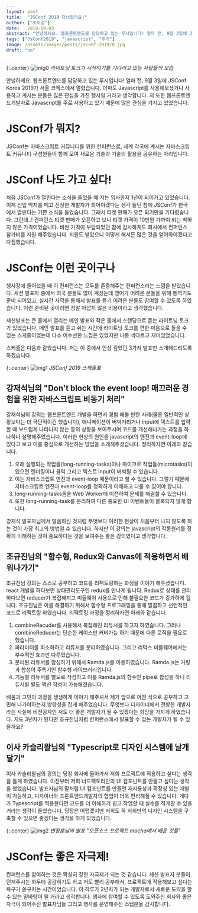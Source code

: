 ```yaml
---
layout: post
title:  "JSConf 2019 다녀왔어요!"
author: ["조이성"]
date:   2019-09-03
abstract: "안녕하세요. 웹프론트엔드를 담당하고 있는 루시입니다! 얼마 전, 9월 3일에 JSConf Korea 2019가 서울 코엑스에서 열렸습니다. 아마도 Javascript를 사용해보셨거나 사용하고 계시는 분들은 많은 관심을 가진 행사일 거라고 생각합니다. 저 또한 웹프론트엔드개발자로 Javascript를 주로 사용하고 있기 때문에 많은 관심을 가지고 있었습니다."
tags: ["JsConf2019", "javascript", "후기"]
image: /assets/images/posts/jsconf-2019/0.jpg
draft: "no"
---
```


{:.center}
![img0](/assets/images/posts/jsconf-2019/0.jpg)
*라이트닝 토크가 시작되기를 기다리고 있는 사람들의 모습*

안녕하세요. 웹프론트엔드를 담당하고 있는 루시입니다! 얼마 전, 9월 3일에 JSConf Korea 2019가 서울 코엑스에서 열렸습니다. 아마도 Javascript를 사용해보셨거나 사용하고 계시는 분들은 많은 관심을 가진 행사일 거라고 생각합니다. 저 또한 웹프론트엔드개발자로 Javascript를 주로 사용하고 있기 때문에 많은 관심을 가지고 있었습니다.

# JSConf가 뭐지?
JSConf는 자바스크립트 커뮤니티를 위한 컨퍼런스로, 세계 각국에 계시는 자바스크립트 커뮤니티 구성원들이 함께 모여 새로운 기술과 기술의 활용을 공유하는 자리입니다.

# JSConf 나도 가고 싶다!

처음 JSConf가 열린다는 소식을 들었을 때 저는 입사한지 1년이 되어가고 있었습니다. 이제 신입 딱지를 떼고 진정한 개발자가 되어야겠다는 생각 들던 참에 JSConf가 한국에서 열린다는 기쁜 소식을 들었습니다. 그래서 티켓 판매가 오픈 되기만을 기다렸습니다. 그런데..! 컨퍼런스 티켓 판매가 오픈하고 보니 티켓 가격이 10만원 가까이 되는 착하지 않은 가격이었습니다. 비싼 가격이 부담되었던 참에 감사하게도 회사에서 컨퍼런스 참가비를 지원 해주었습니다. 지원도 받았으니 어떻게 해서든 많은 것을 얻어와야겠다고 다짐했습니다.

# JSConf는 이런 곳이구나

행사장에 들어섰을 때 이 컨퍼런스는 모두를 존중해주는 컨퍼런스라는 느낌을 받았습니다. 세션 발표자 중에서 외국 분들도 많이 계셨는데 영어가 어려운 분들을 위해 통역기도 준비 되어있고, 실시간 자막을 통해서 발표를 듣기 어려운 분들도 참여할 수 있도록 하였습니다. 이런 준비된 곳이라면 정말 아깝지 않은 비용이라고 생각했습니다.

세션발표는 큰 홀에서 열리는 메인 발표와 작은 홀에서 스탠딩으로 듣는 라이트닝 토크가 있었습니다. 메인 발표를 듣고 쉬는 시간에 라이트닝 토크를 편한 마음으로 들을 수 있는 스케줄이었는데 다소 어수선한 느낌은 있었지만 나름 색다르고 재미있었습니다.

스케줄은 다음과 같았습니다. 저는 이 중에서 인상 깊었던 3가지 발표만 소개해드리도록 하겠습니다.

{:.center}
![img1](/assets/images/posts/jsconf-2019/1.jpeg)
*JSConf 2019 스케줄표*


## 강재석님의 "Don't block the event loop! 매끄러운 경험을 위한 자바스크립트 비동기 처리"

강재석님의 강의는 웹프론트엔드 개발을 하면서 경험 해볼 만한 사례(물론 일반적인 상황보다는 더 극단적이긴 했습니다), 애니메이션이 버벅거리거나 input에 텍스트를 입력할 때 부드럽게 나타나지 않는 등의 상황을 보여주시며 코드를 개선해나가는 과정을 하나하나 설명해주었습니다. 
이러한 현상의 원인을 javascript의 엔진과 event-loop에 있다고 보고 이를 중심으로 개선하는 방법을 소개해주셨습니다. 정리하자면 아래와 같습니다.

1. 오래 실행되는 작업들(long-running-tasks)이나 마이크로 작업들(microtasks)이 있으면 렌더링이나 클릭 그리고 텍스트 input이 버벅될 수 있습니다.
2. 이는 자바스크립트 엔진과 event-loop 때문이라고 할 수 있습니다. 그렇기 때문에 자바스크립트 엔진과 event-loop를 정확하게 이해하고 다룰 수 있어야 합니다.
3. long-running-tasks들을 Web Worker에 이전하여 문제를 해결할 수 있습니다.
4. 또한 long-running-task를 분리하여 다른 중요한 UI 이벤트들이 블록되지 않게 합니다.

강재석 발표자님께서 말씀하신 것처럼 무엇보다 이러한 현상이 처음부터 나지 않도록 하는 것이 가장 최고의 방법일 수 있습니다. 하지만 이 강의는 javascript의 작동원리를 정확히 이해하는 것이 중요하다는 것을 보여주는 좋은 강의였다고 생각합니다.

## 조규진님의 "함수형, Redux와 Canvas에 적용하면서 배워나가기"

조규진님 강의는 스스로 공부하고 코드를 리팩토링하는 과정을 이야기 해주셨습니다. react 개발을 하다보면 상태관리도구인 redux를 만나게 됩니다. Redux로 상태를 관리하다보면 reducer가 복잡해지고 미들웨어 사용으로 인해 불필요한 코드가 증가하게 됩니다. 조규진님은 이를 해결하기 위해서 함수형 프로그래밍을 통해 깔끔하고 선언적인 코드로 리팩토링 하였습니다. 리팩토링 과정을 정리하자면 아래와 같습니다.

1. combineRecuder를 사용해서 복잡해진 리듀서를 하고자 하였습니다. 그러나 combineReducer는 단순한 케이스만 커버가능 하기 때문에 다른 로직을 필요로 했습니다.
2. 파라미터를 최소화하고 리듀서를 분리하였습니다. 그리고 리덕스 미들웨어에서는 부수적인 효과만 다루었습니다.
3. 분리된 리듀서를 합성하기 위해서 Ramda.js를 이용하였습니다. Ramda.js는 커링과 합성이 주특기인 함수형 라이브러리입니다.
4. 기능별 리듀서를 별도로 작성하고 이를 Ramda.js의 함수인 pipe로 합성을 하니 리듀서별 별도 액션 작성이 가능해졌습니다.

배움과 고민의 과정을 생생하게 이야기 해주셔서 제가 앞으로 어떤 식으로 공부하고 고민해 나가야하는지 방향성을 잡게 해주었습니다. 무엇보다 디자이너에서 전향한 개발자라는 사실에 비전공자인 저도 더 좋은 개발자가 될 수 있겠다는 희망을 가지게 하였습니다. 저도 3년차가 된다면 조규진님처럼 컨퍼런스에서 발표할 수 있는 개발자가 될 수 있을까요?

## 이사 카슬리왈님의 "Typescript로 디자인 시스템에 날개 달기"

이사 카슬리왈님의 강의는 당장 회사에 돌아가서 저희 프로젝트에 적용하고 싶다는 생각을 들게 하였습니다. 이전부터 저희 너드팩토리만의 UI 컴포넌트를 만들고 싶다는 생각을 했었습니다. 발표자님의 말처럼 UI 컴포넌트를 만들면 재사용성과 확장성 있는 개발이 가능하고, 디자이너와 프론트엔드개발자의 협업이 더욱 편리해질 수 있습니다. 게다가 Typescript를 적용한다면 코드를 더 이해하기 쉽고 작업할 때 실수를 적게할 수 있을거라는 생각이 들었습니다. 당장은 어렵겠지만 저희도 꼭 저희만의 디자인 시스템을 구축할 수 있으면 좋겠다는 생각을 하게 되었습니다.

{:.center}
![img2](/assets/images/posts/jsconf-2019/2.jpeg)
*변정훈님의 발표 "오픈소스 프로젝트 mocha에서 배운 것들"*

# JSConf는 좋은 자극제!

컨퍼런스를 참여하는 것은 확실히 강한 자극제가 되는 것 같습니다. 세션 발표자 분들이 던져주시는 화두에 공감하기도 하고 저도 빨리 공부해서, 프로젝트에 적용해보고 싶다는 욕구가 쏟구치는 시간이었습니다. 이 하루가 2년차가 되는 개발자로서 새로운 도약을 할 수 있는 밑바탕이 될 거라고 생각합니다. 행사에 참여할 수 있도록 도와주신 회사와 좋은 자극이 되어주신 발표자님들 그리고 행사를 운영해주신 스텝분들 감사합니다.
